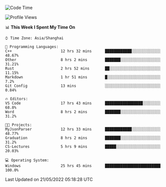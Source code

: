 <!--START_SECTION:waka-->
![Code Time](http://img.shields.io/badge/Code%20Time-36%20hrs%2057%20mins-blue)

![Profile Views](http://img.shields.io/badge/Profile%20Views-81-blue)

📊 **This Week I Spent My Time On** 

```text
⌚︎ Time Zone: Asia/Shanghai

💬 Programming Languages: 
C++                      12 hrs 32 mins      ████████████░░░░░░░░░░░░░   48.67% 
Other                    8 hrs 2 mins        ███████░░░░░░░░░░░░░░░░░░   31.21% 
Rust                     2 hrs 52 mins       ██░░░░░░░░░░░░░░░░░░░░░░░   11.15% 
Markdown                 1 hr 51 mins        █░░░░░░░░░░░░░░░░░░░░░░░░   7.2% 
Git Config               13 mins             ░░░░░░░░░░░░░░░░░░░░░░░░░   0.84%

🔥 Editors: 
VS Code                  17 hrs 43 mins      █████████████████░░░░░░░░   68.8% 
Word                     8 hrs 2 mins        ███████░░░░░░░░░░░░░░░░░░   31.2%

🐱‍💻 Projects: 
MyJsonParser             12 hrs 33 mins      ████████████░░░░░░░░░░░░░   48.77% 
Graduation               8 hrs 2 mins        ███████░░░░░░░░░░░░░░░░░░   31.2% 
CS-Lectures              5 hrs 9 mins        █████░░░░░░░░░░░░░░░░░░░░   20.03%

💻 Operating System: 
Windows                  25 hrs 45 mins      █████████████████████████   100.0%

```


 Last Updated on 21/05/2022 05:18:28 UTC
<!--END_SECTION:waka-->